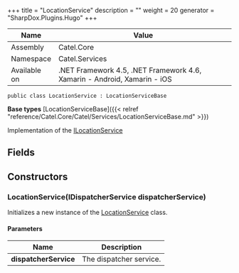 

+++
title = "LocationService" 
description = ""
weight = 20
generator = "SharpDox.Plugins.Hugo"
+++

Name|Value
---|---
Assembly|Catel.Core
Namespace|Catel.Services
Available on|.NET Framework 4.5, .NET Framework 4.6, Xamarin - Android, Xamarin - iOS

```
public class LocationService : LocationServiceBase
```

**Base types**
[LocationServiceBase]({{< relref "reference/Catel.Core/Catel/Services/LocationServiceBase.md" >}})

Implementation of the [ILocationService](#)

## Fields

## Constructors

### LocationService(IDispatcherService dispatcherService)

Initializes a new instance of the [LocationService](#) class.

#### Parameters

Name|Description
---|---
**dispatcherService**|The dispatcher service.

